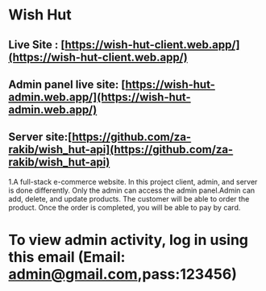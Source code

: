 # Wish Hut 
## Live Site : [https://wish-hut-client.web.app/](https://wish-hut-client.web.app/)
## Admin panel live site: [https://wish-hut-admin.web.app/](https://wish-hut-admin.web.app/)
## Server site:[https://github.com/za-rakib/wish_hut-api](https://github.com/za-rakib/wish_hut-api)
1.A full-stack e-commerce website. In this project client, admin, and server is done differently.
Only the admin can access the admin panel.Admin can add, delete, and update products. 
The customer will be able to order the product. Once the order is completed, you will be able to pay by card.
# To view admin activity, log in using this email (Email: admin@gmail.com,pass:123456)

